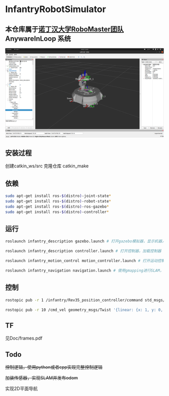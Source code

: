 # InfantryRobotSimulator


## 本仓库属于[诺丁汉大学RoboMaster团队](https://github.com/UoN-Lancet) AnywareInLoop 系统

![avatar](./doc/1.png)
## 安装过程
创建catkin_ws/src
克隆仓库
catkin_make

## 依赖
```bash
sudo apt-get install ros-$(distro)-joint-state* 
sudo apt-get install ros-$(distro)-robot-state* 
sudo apt-get install ros-$(distro)-ros-gazebo*
sudo apt-get install ros-$(distro)-controller*
```

## 运行
```bash
roslaunch infantry_description gazebo.launch # 打开gazebo模拟器，显示机器人
```
```bash
roslaunch infantry_description controller.launch # 打开控制器，加载控制器
```
```bash
roslaunch infantry_motion_control motion_controller.launch # 打开运动控制节点
```
```bash
roslaunch infantry_navigation navigation.launch # 使用gmapping进行SLAM，导航尚未实现
```
## 控制
```bash
rostopic pub -r 1 /infantry/Rev35_position_controller/command std_msgs/Float64 "data: 3.1416" # Rev35是中层对地盘的旋转轴，其他轴对应关系在xarco中可以查到
```

```bash
rostopic pub -r 10 /cmd_vel geometry_msgs/Twist '{linear: {x: 1, y: 0, z: 0}, angular: {x: 0, y: 0, z: 0}}' # 朝云台指向前进
```

## TF
见Doc/frames.pdf

## Todo
<del>控制逻辑，使用python或者cpp实现完整控制逻辑</del>

<del>加装传感器，实现SLAM并发布odom</del>

实现2D平面导航
